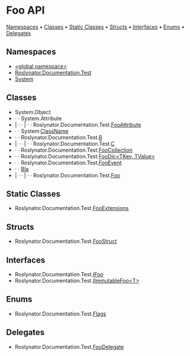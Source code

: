 # Foo API

[Namespaces](#namespaces) &#x2022; [Classes](#classes) &#x2022; [Static Classes](#static-classes) &#x2022; [Structs](#structs) &#x2022; [Interfaces](#interfaces) &#x2022; [Enums](#enums) &#x2022; [Delegates](#delegates)

## Namespaces

* [\<global namespace>](_Global/README.md)
* [Roslynator.Documentation.Test](Roslynator/Documentation/Test/README.md)
* [System](System/README.md)

## Classes

*  System\.Object
* &middot; &middot; System\.Attribute
* \| &middot; &middot; \| &middot; &middot; Roslynator\.Documentation\.Test\.[FooAttribute](Roslynator/Documentation/Test/FooAttribute/README.md)
* &middot; &middot; System\.[ClassName](System/ClassName/README.md)
* &middot; &middot; Roslynator\.Documentation\.Test\.[B](Roslynator/Documentation/Test/B/README.md)
* \| &middot; &middot; \| &middot; &middot; Roslynator\.Documentation\.Test\.[C](Roslynator/Documentation/Test/C/README.md)
* &middot; &middot; Roslynator\.Documentation\.Test\.[FooCollection](Roslynator/Documentation/Test/FooCollection/README.md)
* &middot; &middot; Roslynator\.Documentation\.Test\.[FooDic\<TKey, TValue>](Roslynator/Documentation/Test/FooDic-2/README.md)
* &middot; &middot; Roslynator\.Documentation\.Test\.[FooEvent](Roslynator/Documentation/Test/FooEvent/README.md)
* &middot; &middot; [Bla](_Global/Bla/README.md)
* \| &middot; &middot; \| &middot; &middot; Roslynator\.Documentation\.Test\.[Foo](Roslynator/Documentation/Test/Foo/README.md)

## Static Classes

* Roslynator\.Documentation\.Test\.[FooExtensions](Roslynator/Documentation/Test/FooExtensions/README.md)

## Structs

* Roslynator\.Documentation\.Test\.[FooStruct](Roslynator/Documentation/Test/FooStruct/README.md)

## Interfaces

* Roslynator\.Documentation\.Test\.[IFoo](Roslynator/Documentation/Test/IFoo/README.md)
* Roslynator\.Documentation\.Test\.[IImmutableFoo\<T>](Roslynator/Documentation/Test/IImmutableFoo-1/README.md)

## Enums

* Roslynator\.Documentation\.Test\.[Flags](Roslynator/Documentation/Test/Flags/README.md)

## Delegates

* Roslynator\.Documentation\.Test\.[FooDelegate](Roslynator/Documentation/Test/FooDelegate/README.md)
